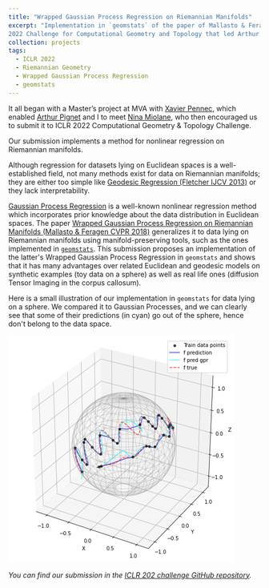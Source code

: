 ```yaml
---
title: "Wrapped Gaussian Process Regression on Riemannian Manifolds"
excerpt: "Implementation in `geomstats` of the paper of Mallasto & Feragen (CVPR 2018) for the ICLR
2022 Challenge for Computational Geometry and Topology that led Arthur Pignet and I to win the 2nd prize.<br/><img src='/images/projects/wgpr/wgpr.png'>"
collection: projects
tags:
  - ICLR 2022
  - Riemannian Geometry
  - Wrapped Gaussian Process Regression
  - geomstats
---
```


It all began with a Master’s project at MVA with [Xavier Pennec](http://www-sop.inria.fr/members/Xavier.Pennec/),
which enabled [Arthur Pignet](https://www.linkedin.com/in/arthurpignet/) and I to meet 
[Nina Miolane](https://www.ninamiolane.com/), who then encouraged us to submit it to ICLR 2022 Computational 
Geometry & Topology Challenge.

Our submission implements a method for nonlinear regression on Riemannian manifolds.
 
Although regression for datasets lying on Euclidean spaces is a well-established field, not many methods exist for data 
on Riemannian manifolds; they are either too simple like 
[Geodesic Regression (Fletcher IJCV 2013)](https://link.springer.com/article/10.1007/s11263-012-0591-y) or they lack
interpretability. 

[Gaussian Process Regression](https://distill.pub/2019/visual-exploration-gaussian-processes/) 
is a well-known nonlinear regression method which incorporates 
prior knowledge about the data distribution in Euclidean spaces. The paper [Wrapped Gaussian Process Regression 
on Riemannian Manifolds (Mallasto & Feragen CVPR 2018)](https://ieeexplore.ieee.org/document/8578683) generalizes
it to data lying on Riemannian manifolds using manifold-preserving tools, such as the ones implemented in 
[`geomstats`](https://github.com/geomstats/geomstats).
This submission proposes an implementation of the latter's Wrapped Gaussian Process Regression in `geomstats` 
and shows that it has many advantages over related Euclidean and geodesic models on synthetic examples
(toy data on a sphere) as well as real life ones (diffusion Tensor Imaging in the corpus callosum).

Here is a small illustration of our implementation in `geomstats` for data lying on a sphere. 
We compared it to Gaussian Processes, and we can clearly see that some of their predictions (in cyan) go out of the 
sphere, hence don't belong to the data space.

![Alt Text](/images/projects/wgpr/wgpr.png)

*You can find our submission in the 
[ICLR 202 challenge GitHub repository](https://github.com/geomstats/challenge-iclr-2022).*